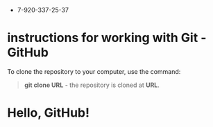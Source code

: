 + 7-920-337-25-37
# instructions for working with Git - GitHub

To clone the repository to your computer, use the command:  

> **git clone URL** - the repository is cloned at **URL**.

# Hello, GitHub!